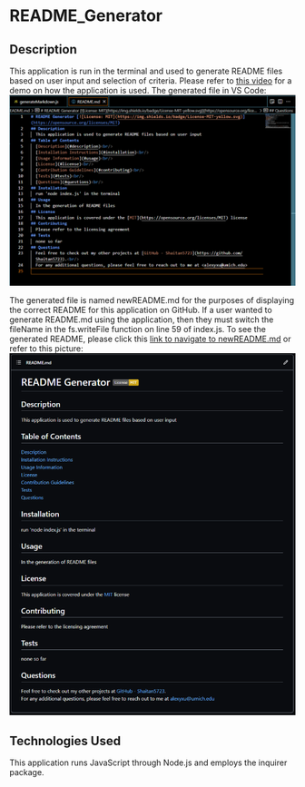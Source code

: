 # README_Generator 

## Description
This application is run in the terminal and used to generate README files based on user input and selection of criteria. 
Please refer to [this video](https://drive.google.com/file/d/1klkf_0FpcgkR5JVpuw8wr9nYB9a2SkAY/view?usp=sharing) for a demo on how the application is used.
The generated file in VS Code:
![generated_readme](/assets/images/generated_readme1.png)

The generated file is named newREADME.md for the purposes of displaying the correct README for this application on GitHub. If a user wanted to generate README.md using the application, then they must switch the fileName in the fs.writeFile function on line 59 of index.js.
To see the generated README, please click this [link to navigate to newREADME.md](/newREADME.md) or refer to this picture:
![generated_readme_on_GitHub](/assets/images/generated_readme.png)

## Technologies Used
This application runs JavaScript through Node.js and employs the inquirer package.

